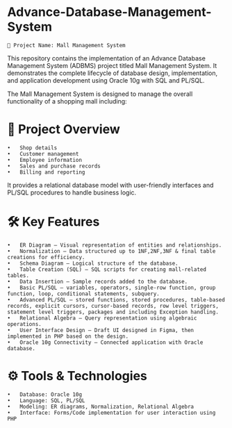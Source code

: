 # Advance-Database-Management-System
    📌 Project Name: Mall Management System

This repository contains the implementation of an Advance Database Management System (ADBMS) project titled Mall Management System. It demonstrates the complete lifecycle of database design, implementation, and application development using Oracle 10g with SQL and PL/SQL.

The Mall Management System is designed to manage the overall functionality of a shopping mall including:

# 🚀 Project Overview
	•	Shop details
	•	Customer management
	•	Employee information
	•	Sales and purchase records
	•	Billing and reporting

It provides a relational database model with user-friendly interfaces and PL/SQL procedures to handle business logic.

# 🛠️ Key Features
	•	ER Diagram – Visual representation of entities and relationships.
	•	Normalization – Data structured up to 1NF,2NF,3NF & final table creations for efficiency.
	•	Schema Diagram – Logical structure of the database.
	•	Table Creation (SQL) – SQL scripts for creating mall-related tables.
	•	Data Insertion – Sample records added to the database.
	•	Basic PL/SQL – variables, operators, single-row function, group function, loop, conditional statements, subquery.
	•	Advanced PL/SQL – stored functions, stored procedures, table-based records, explicit cursors, cursor-based records, row level triggers, statement level triggers, packages and including Exception handling.
	•	Relational Algebra – Query representation using algebraic operations.
	•	User Interface Design – Draft UI designed in Figma, then implemented in PHP based on the design.
	•	Oracle 10g Connectivity – Connected application with Oracle database.

 # ⚙️ Tools & Technologies
	•	Database: Oracle 10g
	•	Language: SQL, PL/SQL
	•	Modeling: ER diagrams, Normalization, Relational Algebra
	•	Interface: Forms/Code implementation for user interaction using PHP 

